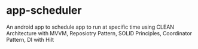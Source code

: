 # app-scheduler
An android app to schedule app to run at specific time using CLEAN Architecture with MVVM, Reposiotry Pattern, SOLID Principles, Coordinator Pattern, DI with Hilt 
